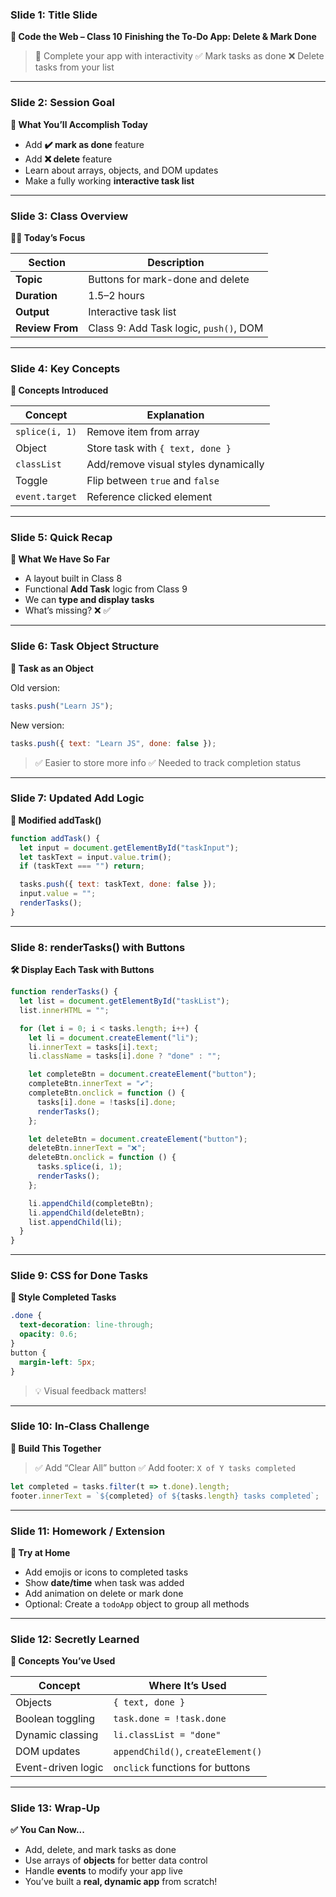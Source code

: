 ### **Slide 1: Title Slide**

**🏫 Code the Web – Class 10**
**Finishing the To-Do App: Delete & Mark Done**

> 🎯 Complete your app with interactivity
> ✅ Mark tasks as done
> ❌ Delete tasks from your list

---

### **Slide 2: Session Goal**

**🎯 What You’ll Accomplish Today**

* Add **✔️ mark as done** feature
* Add **❌ delete** feature
* Learn about arrays, objects, and DOM updates
* Make a fully working **interactive task list**

---

### **Slide 3: Class Overview**

**🧑‍🏫 Today’s Focus**

| Section         | Description                            |
| --------------- | -------------------------------------- |
| **Topic**       | Buttons for mark-done and delete       |
| **Duration**    | 1.5–2 hours                            |
| **Output**      | Interactive task list                  |
| **Review From** | Class 9: Add Task logic, `push()`, DOM |

---

### **Slide 4: Key Concepts**

**📖 Concepts Introduced**

| Concept        | Explanation                          |
| -------------- | ------------------------------------ |
| `splice(i, 1)` | Remove item from array               |
| Object         | Store task with `{ text, done }`     |
| `classList`    | Add/remove visual styles dynamically |
| Toggle         | Flip between `true` and `false`      |
| `event.target` | Reference clicked element            |

---

### **Slide 5: Quick Recap**

**🔁 What We Have So Far**

* A layout built in Class 8
* Functional **Add Task** logic from Class 9
* We can **type and display tasks**
* What’s missing? ❌ ✅

---

### **Slide 6: Task Object Structure**

**🧱 Task as an Object**

Old version:

```js
tasks.push("Learn JS");
```

New version:

```js
tasks.push({ text: "Learn JS", done: false });
```

> ✅ Easier to store more info
> ✅ Needed to track completion status

---

### **Slide 7: Updated Add Logic**

**🧠 Modified addTask()**

```js
function addTask() {
  let input = document.getElementById("taskInput");
  let taskText = input.value.trim();
  if (taskText === "") return;

  tasks.push({ text: taskText, done: false });
  input.value = "";
  renderTasks();
}
```

---

### **Slide 8: renderTasks() with Buttons**

**🛠️ Display Each Task with Buttons**

```js
function renderTasks() {
  let list = document.getElementById("taskList");
  list.innerHTML = "";

  for (let i = 0; i < tasks.length; i++) {
    let li = document.createElement("li");
    li.innerText = tasks[i].text;
    li.className = tasks[i].done ? "done" : "";

    let completeBtn = document.createElement("button");
    completeBtn.innerText = "✔️";
    completeBtn.onclick = function () {
      tasks[i].done = !tasks[i].done;
      renderTasks();
    };

    let deleteBtn = document.createElement("button");
    deleteBtn.innerText = "❌";
    deleteBtn.onclick = function () {
      tasks.splice(i, 1);
      renderTasks();
    };

    li.appendChild(completeBtn);
    li.appendChild(deleteBtn);
    list.appendChild(li);
  }
}
```

---

### **Slide 9: CSS for Done Tasks**

**🎨 Style Completed Tasks**

```css
.done {
  text-decoration: line-through;
  opacity: 0.6;
}
button {
  margin-left: 5px;
}
```

> 💡 Visual feedback matters!

---

### **Slide 10: In-Class Challenge**

**🧪 Build This Together**

> ✅ Add “Clear All” button
> ✅ Add footer: `X of Y tasks completed`

```js
let completed = tasks.filter(t => t.done).length;
footer.innerText = `${completed} of ${tasks.length} tasks completed`;
```

---

### **Slide 11: Homework / Extension**

**📝 Try at Home**

* Add emojis or icons to completed tasks
* Show **date/time** when task was added
* Add animation on delete or mark done
* Optional: Create a `todoApp` object to group all methods

---

### **Slide 12: Secretly Learned**

**🧠 Concepts You’ve Used**

| Concept            | Where It’s Used                    |
| ------------------ | ---------------------------------- |
| Objects            | `{ text, done }`                   |
| Boolean toggling   | `task.done = !task.done`           |
| Dynamic classing   | `li.classList = "done"`            |
| DOM updates        | `appendChild()`, `createElement()` |
| Event-driven logic | `onclick` functions for buttons    |

---

### **Slide 13: Wrap-Up**

**✅ You Can Now\...**

* Add, delete, and mark tasks as done
* Use arrays of **objects** for better data control
* Handle **events** to modify your app live
* You’ve built a **real, dynamic app** from scratch!